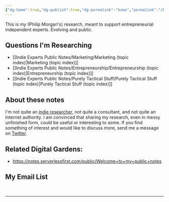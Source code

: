 ```yaml
---
{"dg-home":true,"dg-publish":true,"dg-permalink":"home","permalink":"/home/","tags":"gardenEntry"}
---
```


This is my (Philip Morgan's) research, meant to support entrepreneurial independent experts. Evolving and public.

## Questions I'm Researching

- [[Indie Experts Public Notes/Marketing/Marketing (topic index)|Marketing (topic index)]]
- [[Indie Experts Public Notes/Entrepreneurship/Entrepreneurship (topic index)|Entrepreneurship (topic index)]]
- [[Indie Experts Public Notes/Purely Tactical Stuff/Purely Tactical Stuff (topic index)|Purely Tactical Stuff (topic index)]]


## About these notes

I'm not quite an [indie researcher](https://andymatuschak.org/2020/), not quite a consultant, and not quite an Internet authority. I am convinced that sharing my research, even in messy unfinished form, could be useful or interesting to some. If you find something of interest and would like to discuss more, send me a message on [Twitter](https://twitter.com/Philip_Morgan).

## Related Digital Gardens:

- <https://notes.serverlessfirst.com/public/Welcome+to+my+public+notes>

## My Email List

<script async data-uid="7f3b9aa331" src="https://philip-morgan-consulting.ck.page/7f3b9aa331/index.js"></script>

&nbsp;

---

&nbsp;

<script src="https://utteranc.es/client.js"
        repo="philipmorg/philip-morgan-research-notes"
        issue-term="pathname"
        label="comment"
        theme="github-dark-orange"
        crossorigin="anonymous"
        async>
</script>

&nbsp;